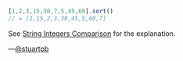 ```js
[1,2,3,15,30,7,5,45,60].sort()
// = [1,15,2,3,30,45,5,60,7]
```

See [String Integers Comparison](https://wtfjs.org/wtfs/2014-03-13-String-Integers-Comparison) for the explanation.

&mdash;[@stuartpb][]

[@stuartpb]: https://twitter.com/stuartpb

